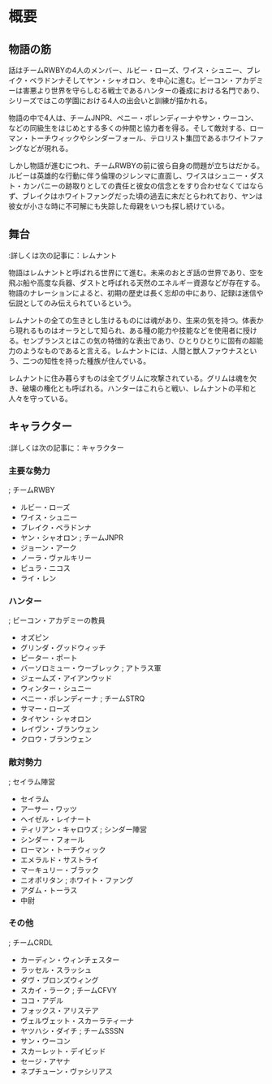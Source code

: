 # 概要
## 物語の筋
話はチームRWBYの4人のメンバー、ルビー・ローズ、ワイス・シュニー、ブレイク・ベラドンナそしてヤン・シャオロン、を中心に進む。ビーコン・アカデミーは害悪より世界を守らしむる戦士であるハンターの養成における名門であり、シリーズではこの学園における4人の出会いと訓練が描かれる。

物語の中で4人は、チームJNPR、ペニー・ポレンディーナやサン・ウーコン、などの同級生をはじめとする多くの仲間と協力者を得る。そして敵対する、ローマン・トーチウィックやシンダーフォール、テロリスト集団であるホワイトファングなどが現れる。

しかし物語が進むにつれ、チームRWBYの前に彼ら自身の問題が立ちはだかる。ルビーは英雄的な行動に伴う倫理のジレンマに直面し、ワイスはシュニー・ダスト・カンパニーの跡取りとしての責任と彼女の信念とをすり合わせなくてはならず、ブレイクはホワイトファングだった頃の過去に未だとらわれており、ヤンは彼女が小さな時に不可解にも失踪した母親をいつも探し続けている。

## 舞台
:詳しくは次の記事に：レムナント

物語はレムナントと呼ばれる世界にて進む。未来のおとぎ話の世界であり、空を飛ぶ船や高度な兵器、ダストと呼ばれる天然のエネルギー資源などが存在する。物語のナレーションによると、初期の歴史は長く忘却の中にあり、記録は迷信や伝説としてのみ伝えられているという。

レムナントの全ての生きとし生けるものには魂があり、生来の気を持つ。体表から現れるものはオーラとして知られ、ある種の能力や技能などを使用者に授ける。センブランスとはこの気の特徴的な表出であり、ひとりひとりに固有の超能力のようなものであると言える。レムナントには、人間と獣人ファウナスという、二つの知性を持った種族が住んでいる。

レムナントに住み暮らすものは全てグリムに攻撃されている。グリムは魂を欠き、破壊の権化とも呼ばれる。ハンターはこれらと戦い、レムナントの平和と人々を守っている。

## キャラクター
:詳しくは次の記事に：キャラクター

### 主要な勢力
; チームRWBY
* ルビー・ローズ
* ワイス・シュニー
* ブレイク・ベラドンナ
* ヤン・シャオロン
; チームJNPR
* ジョーン・アーク
* ノーラ・ヴァルキリー
* ピュラ・ニコス
* ライ・レン
### ハンター
; ビーコン・アカデミーの教員
* オズピン
* グリンダ・グッドウィッチ
* ピーター・ポート
* バーソロミュー・ウーブレック
; アトラス軍
* ジェームズ・アイアンウッド
* ウィンター・シュニー
* ペニー・ポレンディーナ
; チームSTRQ
* サマー・ローズ
* タイヤン・シャオロン
* レイヴン・ブランウェン
* クロウ・ブランウェン
### 敵対勢力
; セイラム陣営
* セイラム
* アーサー・ワッツ
* ヘイゼル・レイナート
* ティリアン・キャロウズ
; シンダー陣営
* シンダー・フォール
* ローマン・トーチウィック
* エメラルド・サストライ
* マーキュリー・ブラック
* ニオポリタン
; ホワイト・ファング
* アダム・トーラス
* 中尉
### その他
; チームCRDL
* カーディン・ウィンチェスター
* ラッセル・スラッシュ
* ダヴ・ブロンズウィング
* スカイ・ラーク
; チームCFVY
* ココ・アデル
* フォックス・アリステア
* ヴェルヴェット・スカーラティーナ
* ヤツハシ・ダイチ
; チームSSSN
* サン・ウーコン
* スカーレット・デイビッド
* セージ・アヤナ
* ネプチューン・ヴァシリアス
